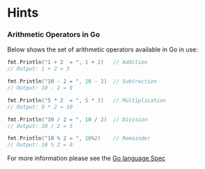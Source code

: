 # Hints

### Arithmetic Operators in Go

Below shows the set of arithmetic operators available in Go in use:

```go
fmt.Println("1 + 2  = ", 1 + 2)   // Addition
// Output: 1 + 2 = 3

fmt.Println("10 - 2 = ", 10 - 2)  // Subtraction
// Output: 10 - 2 = 8

fmt.Println("5 * 2  = ", 5 * 2)   // Multiplication
// Output: 5 * 2 = 10

fmt.Println("10 / 2 = ", 10 / 2)  // Division
// Output: 10 / 2 = 5

fmt.Println("10 % 2 = ", 10%2)    // Remainder
// Output: 10 % 2 = 0
```

For more information please see the [Go language Spec][go-lang-spec-arithmetic-operators]


[go-lang-spec-arithmetic-operators]:https://golang.org/ref/spec#Arithmetic_operators
